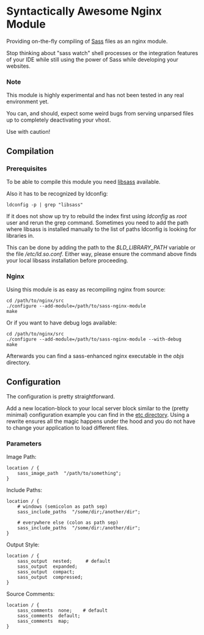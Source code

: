 # Syntactically Awesome Nginx Module

Providing on-the-fly compiling of [Sass](http://sass-lang.com/) files as an
nginx module.

Stop thinking about "sass watch" shell processes or the integration features of
your IDE while still using the power of Sass while developing your websites.

### Note

This module is highly experimental and has not been tested in any real
environment yet.

You can, and should, expect some weird bugs from serving unparsed files up to
completely deactivating your vhost.

Use with caution!

## Compilation

### Prerequisites

To be able to compile this module you need [libsass](https://github.com/hcatlin/libsass)
available.

Also it has to be recognized by ldconfig:

    ldconfig -p | grep "libsass"

If it does not show up try to rebuild the index first using *ldconfig* as
*root* user and rerun the grep command. Sometimes you need to add the path
where libsass is installed manually to the list of paths ldconfig is looking
for libraries in.

This can be done by adding the path to the *$LD\_LIBRARY\_PATH* variable or the
file */etc/ld.so.conf*. Either way, please ensure the command above finds your
local libsass installation before proceeding.

### Nginx

Using this module is as easy as recompiling nginx from source:

    cd /path/to/nginx/src
    ./configure --add-module=/path/to/sass-nginx-module
    make

Or if you want to have debug logs available:

    cd /path/to/nginx/src
    ./configure --add-module=/path/to/sass-nginx-module --with-debug
    make

Afterwards you can find a sass-enhanced nginx executable in the *objs* directory.

## Configuration

The configuration is pretty straightforward.

Add a new location-block to your local server block similar to the (pretty
minimal) configuration example you can find in the [etc directory](etc/vhost.conf).
Using a rewrite ensures all the magic happens under the hood and you do not
have to change your application to load different files.

### Parameters

Image Path:

    location / {
        sass_image_path  "/path/to/something";
    }

Include Paths:

    location / {
        # windows (semicolon as path sep)
        sass_include_paths  "/some/dir;/another/dir";

        # everywhere else (colon as path sep)
        sass_include_paths  "/some/dir:/another/dir";
    }

Output Style:

    location / {
        sass_output  nested;     # default
        sass_output  expanded;
        sass_output  compact;
        sass_output  compressed;
    }

Source Comments:

    location / {
        sass_comments  none;    # default
        sass_comments  default;
        sass_comments  map;
    }
